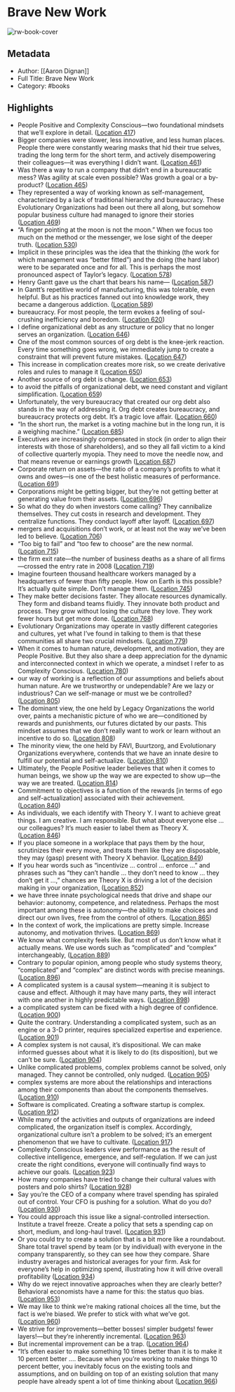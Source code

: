 # Brave New Work

![rw-book-cover](https://images-na.ssl-images-amazon.com/images/I/51OVMoJFMvL._SL200_.jpg)

## Metadata
- Author: [[Aaron Dignan]]
- Full Title: Brave New Work
- Category: #books

## Highlights
- People Positive and Complexity Conscious—two foundational mindsets that we’ll explore in detail. ([Location 417](https://readwise.io/to_kindle?action=open&asin=B07D93TF33&location=417))
- Bigger companies were slower, less innovative, and less human places. People there were constantly wearing masks that hid their true selves, trading the long term for the short term, and actively disempowering their colleagues—it was everything I didn’t want. ([Location 461](https://readwise.io/to_kindle?action=open&asin=B07D93TF33&location=461))
- Was there a way to run a company that didn’t end in a bureaucratic mess? Was agility at scale even possible? Was growth a goal or a by-product? ([Location 465](https://readwise.io/to_kindle?action=open&asin=B07D93TF33&location=465))
- They represented a way of working known as self-management, characterized by a lack of traditional hierarchy and bureaucracy. These Evolutionary Organizations had been out there all along, but somehow popular business culture had managed to ignore their stories ([Location 469](https://readwise.io/to_kindle?action=open&asin=B07D93TF33&location=469))
- “A finger pointing at the moon is not the moon.” When we focus too much on the method or the messenger, we lose sight of the deeper truth. ([Location 530](https://readwise.io/to_kindle?action=open&asin=B07D93TF33&location=530))
- Implicit in these principles was the idea that the thinking (the work for which management was “better fitted”) and the doing (the hard labor) were to be separated once and for all. This is perhaps the most pronounced aspect of Taylor’s legacy. ([Location 578](https://readwise.io/to_kindle?action=open&asin=B07D93TF33&location=578))
- Henry Gantt gave us the chart that bears his name— ([Location 587](https://readwise.io/to_kindle?action=open&asin=B07D93TF33&location=587))
- In Gantt’s repetitive world of manufacturing, this was tolerable, even helpful. But as his practices fanned out into knowledge work, they became a dangerous addiction. ([Location 589](https://readwise.io/to_kindle?action=open&asin=B07D93TF33&location=589))
- bureaucracy. For most people, the term evokes a feeling of soul-crushing inefficiency and boredom. ([Location 620](https://readwise.io/to_kindle?action=open&asin=B07D93TF33&location=620))
- I define organizational debt as any structure or policy that no longer serves an organization. ([Location 646](https://readwise.io/to_kindle?action=open&asin=B07D93TF33&location=646))
- One of the most common sources of org debt is the knee-jerk reaction. Every time something goes wrong, we immediately jump to create a constraint that will prevent future mistakes. ([Location 647](https://readwise.io/to_kindle?action=open&asin=B07D93TF33&location=647))
- This increase in complication creates more risk, so we create derivative roles and rules to manage it ([Location 650](https://readwise.io/to_kindle?action=open&asin=B07D93TF33&location=650))
- Another source of org debt is change. ([Location 653](https://readwise.io/to_kindle?action=open&asin=B07D93TF33&location=653))
- to avoid the pitfalls of organizational debt, we need constant and vigilant simplification. ([Location 659](https://readwise.io/to_kindle?action=open&asin=B07D93TF33&location=659))
- Unfortunately, the very bureaucracy that created our org debt also stands in the way of addressing it. Org debt creates bureaucracy, and bureaucracy protects org debt. It’s a tragic love affair. ([Location 660](https://readwise.io/to_kindle?action=open&asin=B07D93TF33&location=660))
- “In the short run, the market is a voting machine but in the long run, it is a weighing machine.” ([Location 685](https://readwise.io/to_kindle?action=open&asin=B07D93TF33&location=685))
- Executives are increasingly compensated in stock (in order to align their interests with those of shareholders), and so they all fall victim to a kind of collective quarterly myopia. They need to move the needle now, and that means revenue or earnings growth ([Location 687](https://readwise.io/to_kindle?action=open&asin=B07D93TF33&location=687))
- Corporate return on assets—the ratio of a company’s profits to what it owns and owes—is one of the best holistic measures of performance. ([Location 691](https://readwise.io/to_kindle?action=open&asin=B07D93TF33&location=691))
- Corporations might be getting bigger, but they’re not getting better at generating value from their assets. ([Location 696](https://readwise.io/to_kindle?action=open&asin=B07D93TF33&location=696))
- So what do they do when investors come calling? They cannibalize themselves. They cut costs in research and development. They centralize functions. They conduct layoff after layoff. ([Location 697](https://readwise.io/to_kindle?action=open&asin=B07D93TF33&location=697))
- mergers and acquisitions don’t work, or at least not the way we’ve been led to believe. ([Location 706](https://readwise.io/to_kindle?action=open&asin=B07D93TF33&location=706))
- “Too big to fail” and “too few to choose” are the new normal. ([Location 715](https://readwise.io/to_kindle?action=open&asin=B07D93TF33&location=715))
- the firm exit rate—the number of business deaths as a share of all firms—crossed the entry rate in 2008 ([Location 719](https://readwise.io/to_kindle?action=open&asin=B07D93TF33&location=719))
- Imagine fourteen thousand healthcare workers managed by a headquarters of fewer than fifty people. How on Earth is this possible? It’s actually quite simple. Don’t manage them. ([Location 745](https://readwise.io/to_kindle?action=open&asin=B07D93TF33&location=745))
- They make better decisions faster. They allocate resources dynamically. They form and disband teams fluidly. They innovate both product and process. They grow without losing the culture they love. They work fewer hours but get more done. ([Location 768](https://readwise.io/to_kindle?action=open&asin=B07D93TF33&location=768))
- Evolutionary Organizations may operate in vastly different categories and cultures, yet what I’ve found in talking to them is that these communities all share two crucial mindsets. ([Location 779](https://readwise.io/to_kindle?action=open&asin=B07D93TF33&location=779))
- When it comes to human nature, development, and motivation, they are People Positive. But they also share a deep appreciation for the dynamic and interconnected context in which we operate, a mindset I refer to as Complexity Conscious. ([Location 780](https://readwise.io/to_kindle?action=open&asin=B07D93TF33&location=780))
- our way of working is a reflection of our assumptions and beliefs about human nature. Are we trustworthy or undependable? Are we lazy or industrious? Can we self-manage or must we be controlled? ([Location 805](https://readwise.io/to_kindle?action=open&asin=B07D93TF33&location=805))
- The dominant view, the one held by Legacy Organizations the world over, paints a mechanistic picture of who we are—conditioned by rewards and punishments, our futures dictated by our pasts. This mindset assumes that we don’t really want to work or learn without an incentive to do so. ([Location 808](https://readwise.io/to_kindle?action=open&asin=B07D93TF33&location=808))
- The minority view, the one held by FAVI, Buurtzorg, and Evolutionary Organizations everywhere, contends that we have an innate desire to fulfill our potential and self-actualize. ([Location 810](https://readwise.io/to_kindle?action=open&asin=B07D93TF33&location=810))
- Ultimately, the People Positive leader believes that when it comes to human beings, we show up the way we are expected to show up—the way we are treated. ([Location 814](https://readwise.io/to_kindle?action=open&asin=B07D93TF33&location=814))
- Commitment to objectives is a function of the rewards [in terms of ego and self-actualization] associated with their achievement. ([Location 840](https://readwise.io/to_kindle?action=open&asin=B07D93TF33&location=840))
- As individuals, we each identify with Theory Y. I want to achieve great things. I am creative. I am responsible. But what about everyone else … our colleagues? It’s much easier to label them as Theory X. ([Location 846](https://readwise.io/to_kindle?action=open&asin=B07D93TF33&location=846))
- If you place someone in a workplace that pays them by the hour, scrutinizes their every move, and treats them like they are disposable, they may (gasp) present with Theory X behavior. ([Location 849](https://readwise.io/to_kindle?action=open&asin=B07D93TF33&location=849))
- If you hear words such as “incentivize … control … enforce …” and phrases such as “they can’t handle … they don’t need to know … they don’t get it …,” chances are Theory X is driving a lot of the decision making in your organization, ([Location 852](https://readwise.io/to_kindle?action=open&asin=B07D93TF33&location=852))
- we have three innate psychological needs that drive and shape our behavior: autonomy, competence, and relatedness. Perhaps the most important among these is autonomy—the ability to make choices and direct our own lives, free from the control of others. ([Location 865](https://readwise.io/to_kindle?action=open&asin=B07D93TF33&location=865))
- In the context of work, the implications are pretty simple. Increase autonomy, and motivation thrives. ([Location 869](https://readwise.io/to_kindle?action=open&asin=B07D93TF33&location=869))
- We know what complexity feels like. But most of us don’t know what it actually means. We use words such as “complicated” and “complex” interchangeably, ([Location 889](https://readwise.io/to_kindle?action=open&asin=B07D93TF33&location=889))
- Contrary to popular opinion, among people who study systems theory, “complicated” and “complex” are distinct words with precise meanings. ([Location 896](https://readwise.io/to_kindle?action=open&asin=B07D93TF33&location=896))
- A complicated system is a causal system—meaning it is subject to cause and effect. Although it may have many parts, they will interact with one another in highly predictable ways. ([Location 898](https://readwise.io/to_kindle?action=open&asin=B07D93TF33&location=898))
- a complicated system can be fixed with a high degree of confidence. ([Location 900](https://readwise.io/to_kindle?action=open&asin=B07D93TF33&location=900))
- Quite the contrary. Understanding a complicated system, such as an engine or a 3-D printer, requires specialized expertise and experience. ([Location 901](https://readwise.io/to_kindle?action=open&asin=B07D93TF33&location=901))
- A complex system is not causal, it’s dispositional. We can make informed guesses about what it is likely to do (its disposition), but we can’t be sure. ([Location 904](https://readwise.io/to_kindle?action=open&asin=B07D93TF33&location=904))
- Unlike complicated problems, complex problems cannot be solved, only managed. They cannot be controlled, only nudged. ([Location 905](https://readwise.io/to_kindle?action=open&asin=B07D93TF33&location=905))
- complex systems are more about the relationships and interactions among their components than about the components themselves. ([Location 910](https://readwise.io/to_kindle?action=open&asin=B07D93TF33&location=910))
- Software is complicated. Creating a software startup is complex. ([Location 912](https://readwise.io/to_kindle?action=open&asin=B07D93TF33&location=912))
- While many of the activities and outputs of organizations are indeed complicated, the organization itself is complex. Accordingly, organizational culture isn’t a problem to be solved; it’s an emergent phenomenon that we have to cultivate. ([Location 917](https://readwise.io/to_kindle?action=open&asin=B07D93TF33&location=917))
- Complexity Conscious leaders view performance as the result of collective intelligence, emergence, and self-regulation. If we can just create the right conditions, everyone will continually find ways to achieve our goals. ([Location 923](https://readwise.io/to_kindle?action=open&asin=B07D93TF33&location=923))
- How many companies have tried to change their cultural values with posters and polo shirts? ([Location 928](https://readwise.io/to_kindle?action=open&asin=B07D93TF33&location=928))
- Say you’re the CEO of a company where travel spending has spiraled out of control. Your CFO is pushing for a solution. What do you do? ([Location 930](https://readwise.io/to_kindle?action=open&asin=B07D93TF33&location=930))
- You could approach this issue like a signal-controlled intersection. Institute a travel freeze. Create a policy that sets a spending cap on short, medium, and long-haul travel. ([Location 931](https://readwise.io/to_kindle?action=open&asin=B07D93TF33&location=931))
- Or you could try to create a solution that is a bit more like a roundabout. Share total travel spend by team (or by individual) with everyone in the company transparently, so they can see how they compare. Share industry averages and historical averages for your firm. Ask for everyone’s help in optimizing spend, illustrating how it will drive overall profitability ([Location 934](https://readwise.io/to_kindle?action=open&asin=B07D93TF33&location=934))
- Why do we reject innovative approaches when they are clearly better? Behavioral economists have a name for this: the status quo bias. ([Location 953](https://readwise.io/to_kindle?action=open&asin=B07D93TF33&location=953))
- We may like to think we’re making rational choices all the time, but the fact is we’re biased. We prefer to stick with what we’ve got. ([Location 960](https://readwise.io/to_kindle?action=open&asin=B07D93TF33&location=960))
- We strive for improvements—better bosses! simpler budgets! fewer layers!—but they’re inherently incremental. ([Location 963](https://readwise.io/to_kindle?action=open&asin=B07D93TF33&location=963))
- But incremental improvement can be a trap. ([Location 964](https://readwise.io/to_kindle?action=open&asin=B07D93TF33&location=964))
- “It’s often easier to make something 10 times better than it is to make it 10 percent better …. Because when you’re working to make things 10 percent better, you inevitably focus on the existing tools and assumptions, and on building on top of an existing solution that many people have already spent a lot of time thinking about ([Location 966](https://readwise.io/to_kindle?action=open&asin=B07D93TF33&location=966))
